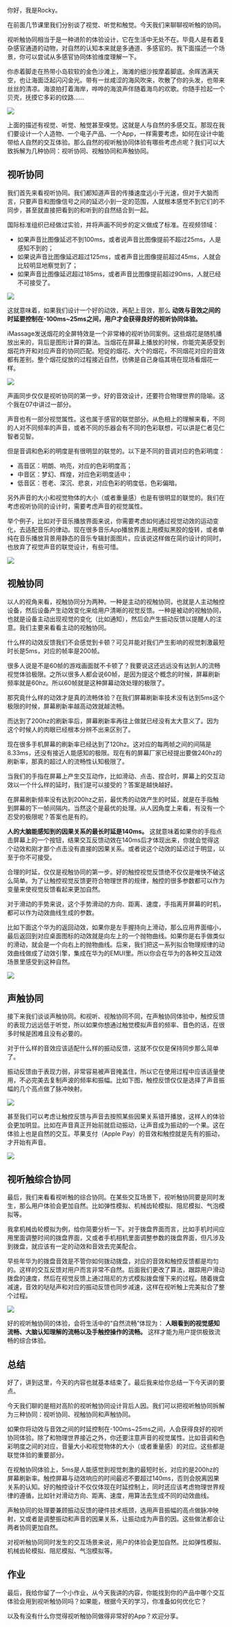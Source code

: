 你好，我是Rocky。

在前面几节课里我们分别谈了视觉、听觉和触觉。今天我们来聊聊视听触的协同。

视听触协同相当于是一种进阶的体验设计，它在生活中无处不在。毕竟人是有着复杂感官通道的动物，对自然的认知本来就是多通道、多感官的。我下面描述一个场景，你可以尝试从多感官协同体验维度理解一下。

你赤着脚走在热带小岛软软的金色沙滩上，海滩的细沙按摩着脚底。余晖洒满天空，也让海面泛起闪闪金光。带有一丝咸涩的海风吹来，吹散了你的头发，也带来丝丝的清凉。海浪拍打着海岸，哗哗的海浪声伴随着海鸟的欢歌。你随手捡起一个贝壳，抚摸它多彩的纹路……

![](https://static001.geekbang.org/resource/image/aa/86/aa161fb806757e3565d789a63f923b86.jpg?wh=1920*1280)

上面的描述有视觉、听觉、触觉甚至嗅觉。这就是人与自然的多感交互。那现在我们要设计一个人造物、一个电子产品、一个App，一样需要考虑，如何在设计中能带给人自然的交互体验。那么自然的视听触协同体验有哪些考虑点呢？我们可以大致拆解为几种协同：视听协同、视触协同和声触协同。

## 视听协同

我们首先来看视听协同。我们都知道声音的传播速度远小于光速，但对于大脑而言，只要声音和图像信号之间的延迟小到一定的范围，人就根本感觉不到它们的不同步，甚至就直接把看到的和听到的自然结合到一起。

国际标准组织已经做过实验，并将声画不同步的定义做成了标准。在视频领域：

- 如果声音比图像延迟不到100ms，或者说声音比图像提前不超过25ms，人是感知不到的；
- 如果说声音比图像延迟超过125ms，或者声音比图像提前超过45ms，人就会比较明显地察觉到了；
- 如果声音比图像延迟超过185ms，或者声音比图像提前超过90ms，人就已经不可接受了。

![](https://static001.geekbang.org/resource/image/55/f7/5500d0c0acf58d0726aa6e1df605b5f7.png?wh=1920*1094)

这就意味着，如果我们设计一个好的动效，再配上音效，那么 **动效与音效之间的时延要控制在-100ms~25ms之间，用户才会获得良好的视听协同体验。**

iMassage发送烟花的全屏特效是一个非常棒的视听协同案例。这些烟花是随机播放出来的，背后是图形计算的算法。当烟花在屏幕上播放的时候，你能完美感受到烟花炸开和对应声音的协同匹配。短促的烟花、大个的烟花，不同烟花对应的音效都有差别。整个烟花绽放的过程接近自然，彷佛是自己身临其境在现场看烟花一样。

![](https://static001.geekbang.org/resource/image/2c/71/2c44e5b3984fb6022a844eca858dd871.gif?wh=750*1334)

声画同步仅仅是视听协同的第一步。好的音效设计，还要符合物理世界的隐喻。这个我在07中讲过一部分。

声音也有一部分视觉属性。这也属于感官的联觉部分。从色相上的理解来看，不同的人对不同频率的声音，或者不同的乐器会有不同的色彩联想，可以讲是仁者见仁智者见智。

但是音调和色彩的明度是有很明显的联觉的。以下是不同的音调对应的色彩明度：

- 高音区：明朗、响亮，对应的色彩明度高；
- 中音区：梦幻、辉煌，对应色彩明度适中；
- 低音区：苍老、深沉、悲哀，对应色彩的明度低，色彩偏暗。

另外声音的大小和视觉物体的大小（或者重量感）也是有很明显的联觉的。我们在考虑视听协同的设计时，需要考虑声音的视觉属性。

举个例子，比如对于音乐播放界面来说，你需要考虑如何通过视觉动效的运动变化，去适配音乐的律动。现在很多音乐App播放界面上用模拟黑胶的旋转，或者单纯在音乐播放背景用静态的音乐专辑封面图片。应该说这样做在简约设计的同时，也放弃了视觉声音的联觉设计，有些可惜。

![](https://static001.geekbang.org/resource/image/07/8e/074d645115e657e554bb7b52bd4eb98e.gif?wh=800*600)

## 视触协同

以人的视角来看，视触协同分为两种。一种是主动的视触协同，也就是人主动触控设备，然后设备产生动效变化来给用户清晰的视觉反馈。一种是被动的视触协同，也就是设备主动出现视觉的变化（比如通知），然后会产生振动反馈以提醒人的注意。我们主要来看看主动的视触协同。

什么样的动效反馈我们不会感觉到卡顿？可见并能对我们产生影响的视觉刺激最短时长是5ms，对应的帧率是200帧。

很多人说是不是60帧的游戏画面就不卡顿了？我要说这还远远没有达到人的流畅视觉体验极限。之所以很多人都会说60帧，是因为提这个概念的时候，屏幕刷新频率就是60hz。所以60帧就是这种屏幕动效处理的极限了。

那究竟什么样的动效才是真的流畅体验？在我们屏幕刷新率技术没有达到5ms这个极限的时候，屏幕刷新率越高动效就越流畅。

而达到了200hz的刷新率后，屏幕刷新率再往上做就已经没有太大意义了。因为这个时候人的肉眼已经根本分辨不出来区别了。

现在很多手机屏幕的刷新率已经达到了120hz。这对应的每两帧之间的间隔是8.33ms，还没有接近人能感知的极限。现在有的屏幕厂家已经提出要做240hz的刷新率，那真的超过人的流畅性认知极限了。

当我们的手指在屏幕上产生交互动作，比如滑动、点击、捏合时，屏幕上的交互动效以一个什么样的延时，我们是可以接受的？答案是越快越好。

在屏幕刷新频率没有达到200hz之前，最优秀的动效产生的时延，就是在手指触到屏幕的下一帧间隔内。当然这个是最优的处理。从人因角度上来看，有没有一个忍受的极限呢？答案也是有的。

**人的大脑能感知到的因果关系的最长时延是140ms。** 这就意味着如果你的手指点击屏幕上的一个按钮，结果交互反馈动效在140ms后才体现出来，你就会觉得这个动效和刚才那个点击没有直接的因果关系。或者说这个动效的延迟过于明显，以至于你不可接受。

合理的时延，仅仅是视触协同的第一步。好的触控视觉反馈绝不仅仅是唯快不破这么简单。为了让触控视觉反馈更符合物理世界的规律，触控的很多参数都可以作为变量来使视觉反馈看起来更加自然。

对于滑动的手势来说，这个手势滑动的方向、距离、速度，手指离开屏幕的时机，都可以作为动效曲线生成的参数。

比如下面这个华为的返回动效，如果你是左手握持向上滑动，那么应用界面缩小，最后返回到对应桌面图标的动效就是向左上的一个抛物曲线。如果你是右手做类似的滑动，就会是一个向右上的抛物曲线。后来，我们把这一系列拟合物理规律的动效曲线做成了动效引擎，集成在华为的EMUI里。所以你会在华为的各种交互动效场景里感受到这种自然。

![](https://static001.geekbang.org/resource/image/82/d8/82b0a78db533f0yy5128f8b4e19d88d8.gif?wh=892*1920)

## 声触协同

接下来我们谈谈声触协同。和视听、视触协同不同，在声触协同体验中，触控反馈的表现力远远低于听觉，所以如果你想通过触觉模拟声音的频率、音色的话，在很多时候是困难且没有必要的。

对于什么样的音效应该适配什么样的振动反馈，这就不仅仅是保持同步那么简单了。

振动反馈由于表现力弱，非常容易被声音掩盖住，所以它在使用过程中应该适量使用，不必完美去复制声波的频率和振幅。比如下图，触控反馈仅仅是选择了声音振幅的几个高点做了脉冲映射。

![](https://static001.geekbang.org/resource/image/77/42/7797c372dd0bd69f0d11672839a55742.png?wh=1920*1197)

甚至我们可以考虑让触控反馈与声音去按照某些因果关系错开播放，这样人的体验会更加明显。比如在声音真正开始前就启动振动，让声音成为振动的一个果。这在体验上也是自然的交互。苹果支付（Apple Pay）的音效和触控就是先有的振动，才开始有声音。

![](https://static001.geekbang.org/resource/image/1f/e4/1fb7158bbbf93a4fb7yy2db36a3376e4.png?wh=1799*1312)

## 视听触综合协同

最后，我们来看看视听触的综合协同。在某些交互场景下，视听触协同要是同时发生，那么用户体验会更加自然。比如弹性模拟、机械齿轮模拟、阻尼模拟、气泡模拟等。

我拿机械齿轮模拟为例，给你简要分析一下。对于拨盘界面而言，比如手机时间应用里面调整时间的拨盘界面，又或者手机相机里面调整参数的拨盘界面，但凡涉及到拨盘，就应该有一定的动效和音效去完美配合。

早些年华为的拨盘音效是不管你如何拨动拨盘，对应的音效和触控反馈都是均匀的。这样的交互反馈对用户而言非常不自然。后面我们更改了算法，跟踪用户滑动拨盘的速度，然后在视觉反馈上通过阻尼的方式模拟拨盘慢下来的过程。随着拨盘减速，音效的哒哒声和对应的振动反馈也同步减速，这样在视听触上完美拟合了整个过程。

![](https://static001.geekbang.org/resource/image/9c/50/9ce7ab5a1ed270046d87cc080yy10250.gif?wh=640*566)

好的视听触协同的体验，会将生活中的“自然流畅”体现为： **人眼看到的视觉感知流畅、大脑认知理解的流畅以及手触控操作的流畅。** 这样才能为用户提供极致流畅的综合体验。

## **总结**

好了，讲到这里，今天的内容也就基本结束了。最后我来给你总结一下今天讲的要点。

今天我们聊的是相对高阶的视听触协同设计背后人因。我们可以把视听触协同拆解为三种协同：视听协同、视触协同和声触协同。

如果你将动效与音效之间的时延控制在-100ms~25ms之间，人会获得良好的视听协同体验。除了和物理世界接近之外，你还要注意声音的视觉属性。比如音调和色彩明度之间的对应，音量大小和视觉物体的大小（或者重量感）的对应。这些都是联觉体验的重要部分。

在视触协同体验上，5ms是人能感觉到视觉刺激的最短时长，对应的是200hz的屏幕刷新率。触控屏幕与动效响应的时间最迟不要超过140ms，否则会脱离因果关系的认知。好的触控设计不仅仅体现在时延控制上，同时还应该考虑物理世界规律的遵循，比如针对滑动方向、距离、速度，用算法去生成不同的动效曲线。

声触协同的处理要兼顾振动反馈的硬件技术瓶颈，选用声音振幅的高点做脉冲映射，又或者是调整振动和声音的因果关系，让振动成为声音的因。这些做法都会让两者协同更加自然。

对视听触协同同时发生的交互场景来说，用户的体验会更加自然。比如弹性模拟、机械齿轮模拟、阻尼模拟、气泡模拟等。

## 作业

最后，我给你留了一个小作业，从今天我讲的内容，你能找到你的产品中哪个交互体验会用到视听触协同吗？如果能，根据今天的学习，你准备如何优化它？

以及有没有什么你觉得视听触协同做得非常好的App？欢迎分享。
